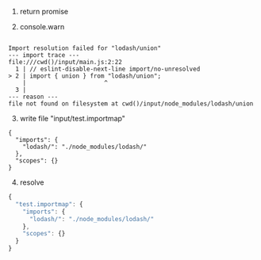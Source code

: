 1. return promise

2. console.warn
```console

Import resolution failed for "lodash/union"
--- import trace ---
file:///cwd()/input/main.js:2:22
  1 | // eslint-disable-next-line import/no-unresolved
> 2 | import { union } from "lodash/union";
    |                      ^
  3 | 
--- reason ---
file not found on filesystem at cwd()/input/node_modules/lodash/union

```

3. write file "input/test.importmap"
```importmap
{
  "imports": {
    "lodash/": "./node_modules/lodash/"
  },
  "scopes": {}
}
```

4. resolve
```js
{
  "test.importmap": {
    "imports": {
      "lodash/": "./node_modules/lodash/"
    },
    "scopes": {}
  }
}
```